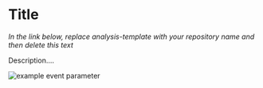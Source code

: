 # Title

*In the link below, replace analysis-template with your repository name and then delete this text*

Description....

![example event parameter](https://github.com/munch-group/projectname/actions/workflows/quarto-publish.yml/badge.svg?event=push)
